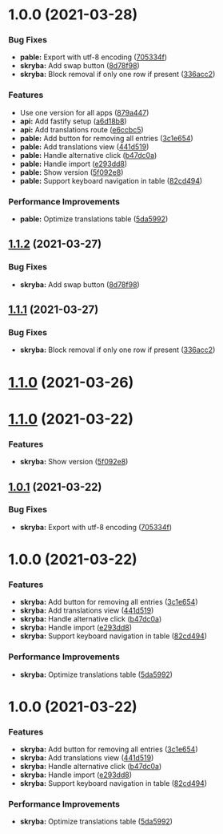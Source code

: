 # 1.0.0 (2021-03-28)


### Bug Fixes

* **pable:** Export with utf-8 encoding ([705334f](https://github.com/TheUnderScorer/skryba/commit/705334feca11143d3d7cb1f234c84be98e76f9b1))
* **skryba:** Add swap button ([8d78f98](https://github.com/TheUnderScorer/skryba/commit/8d78f987cc652c9a14fc076752a51b143505e530))
* **skryba:** Block removal if only one row if present ([336acc2](https://github.com/TheUnderScorer/skryba/commit/336acc2f7958591900cee5d6ddea42e79c4f4784))


### Features

* Use one version for all apps ([879a447](https://github.com/TheUnderScorer/skryba/commit/879a447125c63f70fcaf63bcf0fd70952b430f73))
* **api:** Add fastify setup ([a6d18b8](https://github.com/TheUnderScorer/skryba/commit/a6d18b8e2f3590a412de752ef560d76ea5d38136))
* **api:** Add translations route ([e6ccbc5](https://github.com/TheUnderScorer/skryba/commit/e6ccbc5f7789bb480100e432bbf34b3be1dadaf5))
* **pable:** Add button for removing all entries ([3c1e654](https://github.com/TheUnderScorer/skryba/commit/3c1e65408dabb2dc37729a9904c351f99b5c1eec))
* **pable:** Add translations view ([441d519](https://github.com/TheUnderScorer/skryba/commit/441d5192cf6362cf35ed9cdd94580b1c287fc59f))
* **pable:** Handle alternative click ([b47dc0a](https://github.com/TheUnderScorer/skryba/commit/b47dc0a16ac5a2d450edf7ba4fa3e00f053e6be3))
* **pable:** Handle import ([e293dd8](https://github.com/TheUnderScorer/skryba/commit/e293dd8ca13112b84342a6c847411780f75239ee))
* **pable:** Show version ([5f092e8](https://github.com/TheUnderScorer/skryba/commit/5f092e81812c8ba2885939aae63b54a0e53b8c0b))
* **pable:** Support keyboard navigation in table ([82cd494](https://github.com/TheUnderScorer/skryba/commit/82cd494db81663abd1e410831387e05c0c42ebdf))


### Performance Improvements

* **pable:** Optimize translations table ([5da5992](https://github.com/TheUnderScorer/skryba/commit/5da5992f2193a9010449ae497146f6ddba6bbd16))

## [1.1.2](https://github.com/TheUnderScorer/skryba/compare/client-1.1.1...client-1.1.2) (2021-03-27)


### Bug Fixes

* **skryba:** Add swap button ([8d78f98](https://github.com/TheUnderScorer/skryba/commit/8d78f987cc652c9a14fc076752a51b143505e530))

## [1.1.1](https://github.com/TheUnderScorer/skryba/compare/client-1.1.0...client-1.1.1) (2021-03-27)


### Bug Fixes

* **skryba:** Block removal if only one row if present ([336acc2](https://github.com/TheUnderScorer/skryba/commit/336acc2f7958591900cee5d6ddea42e79c4f4784))

# [1.1.0](https://github.com/TheUnderScorer/skryba/compare/api-1.0.0...api-1.1.0) (2021-03-26)

# [1.1.0](https://github.com/TheUnderScorer/skryba/compare/client-1.0.1...client-1.1.0) (2021-03-22)


### Features

* **skryba:** Show version ([5f092e8](https://github.com/TheUnderScorer/skryba/commit/5f092e81812c8ba2885939aae63b54a0e53b8c0b))

## [1.0.1](https://github.com/TheUnderScorer/skryba/compare/client-1.0.0...client-1.0.1) (2021-03-22)


### Bug Fixes

* **skryba:** Export with utf-8 encoding ([705334f](https://github.com/TheUnderScorer/skryba/commit/705334feca11143d3d7cb1f234c84be98e76f9b1))

# 1.0.0 (2021-03-22)


### Features

* **skryba:** Add button for removing all entries ([3c1e654](https://github.com/TheUnderScorer/skryba/commit/3c1e65408dabb2dc37729a9904c351f99b5c1eec))
* **skryba:** Add translations view ([441d519](https://github.com/TheUnderScorer/skryba/commit/441d5192cf6362cf35ed9cdd94580b1c287fc59f))
* **skryba:** Handle alternative click ([b47dc0a](https://github.com/TheUnderScorer/skryba/commit/b47dc0a16ac5a2d450edf7ba4fa3e00f053e6be3))
* **skryba:** Handle import ([e293dd8](https://github.com/TheUnderScorer/skryba/commit/e293dd8ca13112b84342a6c847411780f75239ee))
* **skryba:** Support keyboard navigation in table ([82cd494](https://github.com/TheUnderScorer/skryba/commit/82cd494db81663abd1e410831387e05c0c42ebdf))


### Performance Improvements

* **skryba:** Optimize translations table ([5da5992](https://github.com/TheUnderScorer/skryba/commit/5da5992f2193a9010449ae497146f6ddba6bbd16))

# 1.0.0 (2021-03-22)


### Features

* **skryba:** Add button for removing all entries ([3c1e654](https://github.com/TheUnderScorer/skryba/commit/3c1e65408dabb2dc37729a9904c351f99b5c1eec))
* **skryba:** Add translations view ([441d519](https://github.com/TheUnderScorer/skryba/commit/441d5192cf6362cf35ed9cdd94580b1c287fc59f))
* **skryba:** Handle alternative click ([b47dc0a](https://github.com/TheUnderScorer/skryba/commit/b47dc0a16ac5a2d450edf7ba4fa3e00f053e6be3))
* **skryba:** Handle import ([e293dd8](https://github.com/TheUnderScorer/skryba/commit/e293dd8ca13112b84342a6c847411780f75239ee))
* **skryba:** Support keyboard navigation in table ([82cd494](https://github.com/TheUnderScorer/skryba/commit/82cd494db81663abd1e410831387e05c0c42ebdf))


### Performance Improvements

* **skryba:** Optimize translations table ([5da5992](https://github.com/TheUnderScorer/skryba/commit/5da5992f2193a9010449ae497146f6ddba6bbd16))
